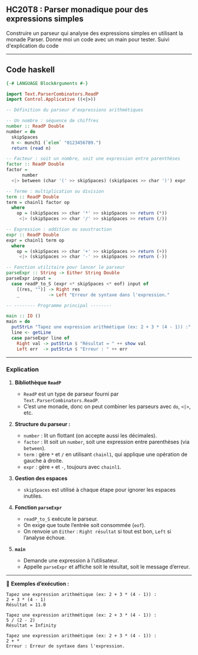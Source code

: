 ## HC20T8 : Parser monadique pour des expressions simples
Construire un parseur qui analyse des expressions simples en utilisant la monade Parser. Donne moi un code avec un main pour tester. Suivi d'explication du code

---

## Code haskell

```haskell
{-# LANGUAGE BlockArguments #-}

import Text.ParserCombinators.ReadP
import Control.Applicative ((<|>))

-- Définition du parseur d'expressions arithmétiques

-- Un nombre : séquence de chiffres
number :: ReadP Double
number = do
  skipSpaces
  n <- munch1 (`elem` "0123456789.")
  return (read n)

-- Facteur : soit un nombre, soit une expression entre parenthèses
factor :: ReadP Double
factor =
      number
  <|> between (char '(' >> skipSpaces) (skipSpaces >> char ')') expr

-- Terme : multiplication ou division
term :: ReadP Double
term = chainl1 factor op
  where
    op = (skipSpaces >> char '*' >> skipSpaces >> return (*))
     <|> (skipSpaces >> char '/' >> skipSpaces >> return (/))

-- Expression : addition ou soustraction
expr :: ReadP Double
expr = chainl1 term op
  where
    op = (skipSpaces >> char '+' >> skipSpaces >> return (+))
     <|> (skipSpaces >> char '-' >> skipSpaces >> return (-))

-- Fonction utilitaire pour lancer le parseur
parseExpr :: String -> Either String Double
parseExpr input =
  case readP_to_S (expr <* skipSpaces <* eof) input of
    [(res, "")] -> Right res
    _           -> Left "Erreur de syntaxe dans l'expression."

-- -------- Programme principal --------

main :: IO ()
main = do
  putStrLn "Tapez une expression arithmétique (ex: 2 + 3 * (4 - 1)) :"
  line <- getLine
  case parseExpr line of
    Right val -> putStrLn $ "Résultat = " ++ show val
    Left err  -> putStrLn $ "Erreur : " ++ err
```

---

### Explication

1. **Bibliothèque `ReadP`**

   * `ReadP` est un type de parseur fourni par `Text.ParserCombinators.ReadP`.
   * C’est une monade, donc on peut combiner les parseurs avec `do`, `<|>`, etc.

2. **Structure du parseur :**

   * `number` : lit un flottant (on accepte aussi les décimales).
   * `factor` : lit soit un `number`, soit une expression entre parenthèses (via `between`).
   * `term` : gère `*` et `/` en utilisant `chainl1`, qui applique une opération de gauche à droite.
   * `expr` : gère `+` et `-`, toujours avec `chainl1`.

3. **Gestion des espaces**

   * `skipSpaces` est utilisé à chaque étape pour ignorer les espaces inutiles.

4. **Fonction `parseExpr`**

   * `readP_to_S` exécute le parseur.
   * On exige que toute l’entrée soit consommée (`eof`).
   * On renvoie un `Either` : `Right résultat` si tout est bon, `Left` si l’analyse échoue.

5. **`main`**

   * Demande une expression à l’utilisateur.
   * Appelle `parseExpr` et affiche soit le résultat, soit le message d’erreur.

---

📌 **Exemples d’exécution :**

```
Tapez une expression arithmétique (ex: 2 + 3 * (4 - 1)) :
2 + 3 * (4 - 1)
Résultat = 11.0
```

```
Tapez une expression arithmétique (ex: 2 + 3 * (4 - 1)) :
5 / (2 - 2)
Résultat = Infinity
```

```
Tapez une expression arithmétique (ex: 2 + 3 * (4 - 1)) :
2 + *
Erreur : Erreur de syntaxe dans l'expression.
```
